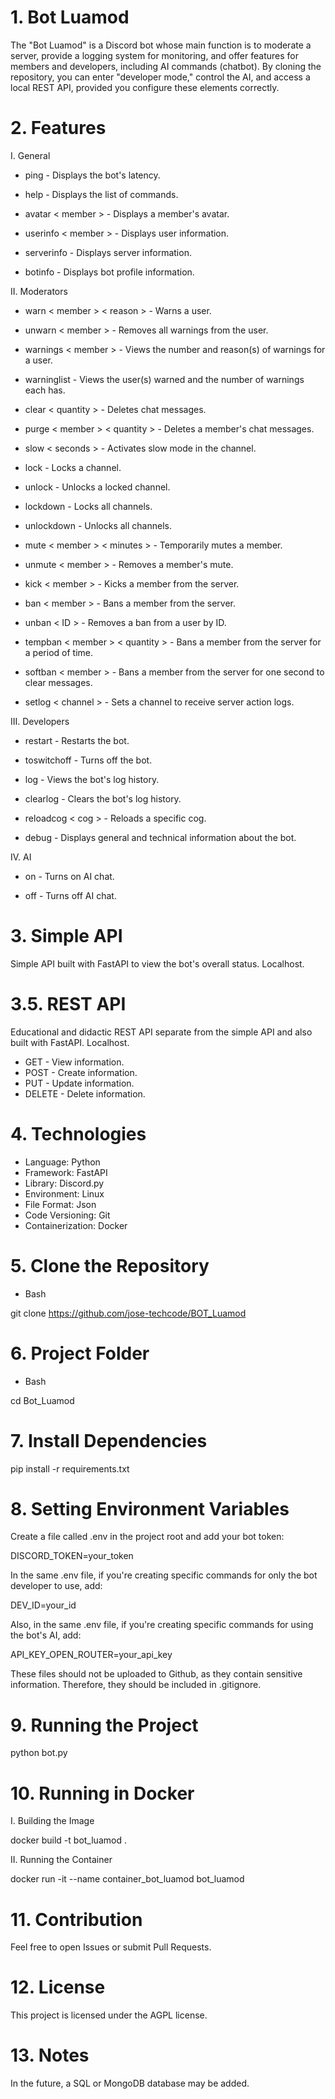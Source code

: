 # 1. Bot Luamod

The "Bot Luamod" is a Discord bot whose main function is to moderate a server, provide a logging system for monitoring, and offer features for members and developers, including AI commands (chatbot). By cloning the repository, you can enter "developer mode," control the AI, and access a local REST API, provided you configure these elements correctly.

# 2. Features

I. General

- ping - Displays the bot's latency.

- help - Displays the list of commands.

- avatar < member > - Displays a member's avatar.

- userinfo < member > - Displays user information.

- serverinfo - Displays server information.

- botinfo - Displays bot profile information.

II. Moderators

- warn < member > < reason > - Warns a user.

- unwarn < member > - Removes all warnings from the user.

- warnings < member > - Views the number and reason(s) of warnings for a user.

- warninglist - Views the user(s) warned and the number of warnings each has.

- clear < quantity > - Deletes chat messages.

- purge < member > < quantity > - Deletes a member's chat messages.

- slow < seconds > - Activates slow mode in the channel.

- lock - Locks a channel.

- unlock - Unlocks a locked channel.

- lockdown - Locks all channels.

- unlockdown - Unlocks all channels.

- mute < member > < minutes > - Temporarily mutes a member.

- unmute < member > - Removes a member's mute.

- kick < member > - Kicks a member from the server.

- ban < member > - Bans a member from the server.

- unban < ID > - Removes a ban from a user by ID.

- tempban < member > < quantity > - Bans a member from the server for a period of time.

- softban < member > - Bans a member from the server for one second to clear messages.

- setlog < channel > - Sets a channel to receive server action logs.

III. Developers

- restart - Restarts the bot.

- toswitchoff - Turns off the bot.

- log - Views the bot's log history.

- clearlog - Clears the bot's log history.

- reloadcog < cog > - Reloads a specific cog.

- debug - Displays general and technical information about the bot.

IV. AI

- on - Turns on AI chat.

- off - Turns off AI chat.

# 3. Simple API

Simple API built with FastAPI to view the bot's overall status. Localhost.

# 3.5. REST API

Educational and didactic REST API separate from the simple API and also built with FastAPI. Localhost.

- GET - View information.
- POST - Create information.
- PUT - Update information.
- DELETE - Delete information.

# 4. Technologies

- Language: Python
- Framework: FastAPI
- Library: Discord.py
- Environment: Linux
- File Format: Json
- Code Versioning: Git
- Containerization: Docker

# 5. Clone the Repository

- Bash

git clone https://github.com/jose-techcode/BOT_Luamod

# 6. Project Folder

- Bash

cd Bot_Luamod

# 7. Install Dependencies

pip install -r requirements.txt

# 8. Setting Environment Variables

Create a file called .env in the project root and add your bot token:

DISCORD_TOKEN=your_token

In the same .env file, if you're creating specific commands for only the bot developer to use, add:

DEV_ID=your_id

Also, in the same .env file, if you're creating specific commands for using the bot's AI, add:

API_KEY_OPEN_ROUTER=your_api_key

These files should not be uploaded to Github, as they contain sensitive information. Therefore, they should be included in .gitignore.

# 9. Running the Project

python bot.py

# 10. Running in Docker

I. Building the Image

docker build -t bot_luamod .

II. Running the Container

docker run -it --name container_bot_luamod bot_luamod

# 11. Contribution

Feel free to open Issues or submit Pull Requests.

# 12. License

This project is licensed under the AGPL license.

# 13. Notes

In the future, a SQL or MongoDB database may be added.